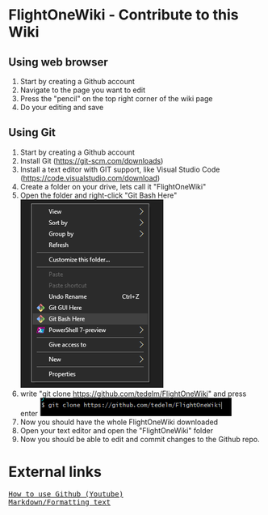 # FlightOneWiki - Contribute to this Wiki

## Using web browser

1. Start by creating a Github account
2. Navigate to the page you want to edit
3. Press the "pencil" on the top right corner of the wiki page
4. Do your editing and save


## Using Git

1. Start by creating a Github account
2. Install Git (<a href='https://git-scm.com/downloads' target='_BLANK'>https://git-scm.com/downloads</a>)
3. Install a text editor with GIT support, like Visual Studio Code (<a href='https://code.visualstudio.com/download' target='_BLANK'>https://code.visualstudio.com/download</a>)
4. Create a folder on your drive, lets call it "FlightOneWiki"
5. Open the folder and right-click "Git Bash Here"
![Image of gitbash](https://github.com/tedelm/FlightOneWiki/blob/main/Contribute/img/gitbash.PNG)
6. write "git clone https://github.com/tedelm/FlightOneWiki" and press enter
![Image of gitclone](https://github.com/tedelm/FlightOneWiki/blob/main/Contribute/img/gitclone.PNG)
7. Now you should have the whole FlightOneWiki downloaded
8. Open your text editor and open the "FlightOneWiki" folder
9. Now you should be able to edit and commit changes to the Github repo.



# External links
<pre>
<a href='https://www.youtube.com/watch?v=iv8rSLsi1xo' target='_BLANK'>How to use Github (Youtube)</a>
<a href='https://guides.github.com/features/mastering-markdown/' target='_BLANK'>Markdown/Formatting text</a>

</pre>

